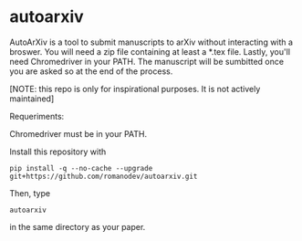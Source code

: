 # autoarxiv

AutoArXiv is a tool to submit manuscripts to arXiv without interacting with a broswer. You will need a zip file containing at least a *.tex file. Lastly, you'll need Chromedriver in your PATH. The manuscript will be sumbitted once you are asked so at the end of the process. 

[NOTE: this repo is only for inspirational purposes. It is not actively maintained]

Requeriments:

Chromedriver must be in your PATH.

Install this repository with
```console
pip install -q --no-cache --upgrade git+https://github.com/romanodev/autoarxiv.git 
```
  
Then, type 
```console
autoarxiv 
```

in the same directory as your paper.
